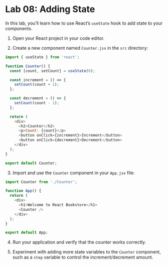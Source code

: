 # Lab 08: Adding State

In this lab, you’ll learn how to use React’s `useState` hook to add state to your components.

1. Open your React project in your code editor.

2. Create a new component named `Counter.jsx` in the `src` directory:

```javascript
import { useState } from 'react';

function Counter() {
  const [count, setCount] = useState(0);

  const increment = () => {
    setCount(count + 1);
  };

  const decrement = () => {
    setCount(count - 1);
  };

  return (
    <div>
      <h2>Counter</h2>
      <p>Count: {count}</p>
      <button onClick={increment}>Increment</button>
      <button onClick={decrement}>Decrement</button>
    </div>
  );
}

export default Counter;
```

3. Import and use the `Counter` component in your `App.jsx` file:

```javascript
import Counter from './Counter';

function App() {
  return (
    <div>
      <h1>Welcome to React Bookstore</h1>
      <Counter />
    </div>
  );
}

export default App;
```

4. Run your application and verify that the counter works correctly.

5. Experiment with adding more state variables to the `Counter` component, such as a `step` variable to control the increment/decrement amount.

